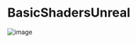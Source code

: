 # BasicShadersUnreal


![image](https://user-images.githubusercontent.com/31730144/159880998-6de3b9d4-c04d-465b-b9d2-92ac70caeb9b.png)

